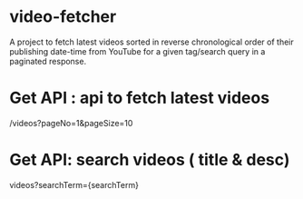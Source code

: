 # video-fetcher
A project to fetch latest videos sorted in reverse chronological order of their publishing date-time from YouTube for a given tag/search query in a paginated response.

# Get API : api to fetch latest videos
/videos?pageNo=1&pageSize=10

# Get API: search videos ( title & desc)
videos?searchTerm={searchTerm}
